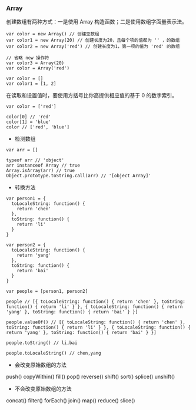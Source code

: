 ### Array

创建数组有两种方式：一是使用 Array 构造函数；二是使用数组字面量表示法。

```
var color = new Array() // 创建空数组
var color1 = new Array(20) // 创建长度为20，且每个项的值都为 '' ，的数组
var color2 = new Array('red') // 创建长度为1，第一项的值为 'red' 的数组

// 省略 new 操作符
var color3 = Array(20)
var color = Array('red')
```

```
var color = []
var color1 = [1, 2]
```

在读取和设置值时，要使用方括号比你高提供相应值的基于 0 的数字索引。

```
var color = ['red']

color[0] // 'red'
color[1] = 'blue'
color // ['red', 'blue']
```

+ 检测数组

```
var arr = []

typeof arr // 'object'
arr instanceof Array // true
Array.isArray(arr) // true
Object.prototype.toString.call(arr) // '[object Array]'
```

+ 转换方法

```
var person1 = {
  toLocaleString: function() {
    return 'chen'
  },
  toString: function() {
    return 'li'
  }
}

var person2 = {
  toLocaleString: function() {
    return 'yang'
  },
  toString: function() {
    return 'bai'
  }
}

var people = [person1, person2]

people // [{ toLocaleString: function() { return 'chen' }, toString: function() { return 'li' } }, { toLocaleString: function() { return 'yang' }, toString: function() { return 'bai' } }]

people.valueOf() // [{ toLocaleString: function() { return 'chen' }, toString: function() { return 'li' } }, { toLocaleString: function() { return 'yang' }, toString: function() { return 'bai' } }]

people.toString() // li,bai

people.toLocaleString() // chen,yang
```

+ 会改变原始数组的方法

push()
copyWithin()
fill()
pop()
reverse()
shift()
sort()
splice()
unshift()

+ 不会改变原始数组的方法

concat()
filter()
forEach()
join()
map()
reduce()
slice()